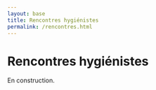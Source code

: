 ```yaml
---
layout: base
title: Rencontres hygiénistes
permalink: /rencontres.html
---
```



# Rencontres hygiénistes

En construction.